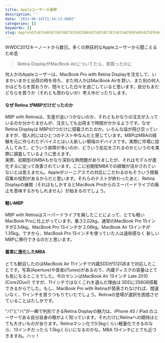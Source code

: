 ```yaml
---
title: Appleユーザーの憂鬱
description: ''
date: '2012-06-14T21:34:13.000Z'
categories: []
keywords: []
slug: Apple%E3%83%A6%E3%83%BC%E3%82%B6%E3%83%BC%E3%81%AE%E6%86%82%E9%AC%B1
---
```

WWDC2012キーノートから数日。多くの熱狂的なAppleユーザーから聞こえるため息

> Retina DisplayがMacBook Airについてたら、即買ったのに

何人かのAppleユーザーは、MacBook Pro with Retina Displayを注文して、いまかいまかと出荷の時を待ち、また何人かはMacBook Airを買い、また別の何人かはどちらを買おうか、悶々とした日々を過ごしていると思います。自分もまだどちらを買うか（それとも買わないか）考え中だったりします。

#### なぜ Retina がMBPだけだったのか

MBP with Retinaは、生産が追いつかないのか、それともかなりの注文が入っているのか分かりませんが、注文しても出荷まで時間がかかるようです。なぜRetina Displayは MBPの1つだけに搭載されたのか。いろんな話が飛び交っていますが、個人的にはひとつのテスト中なんだと感じています。MBPはMBAの経験を元に作られたデバイスとはいえ新しい領域のデバイスです。実際に市場に投入してみて、どういう故障が多いのか、どういう反応をされるのかというのを実際に調査しているように思えます。   
実際、初期型のMBAもかなり深刻な熱問題がありましたが、それはモデルが進化するに従って改善されています。ここに初期型MBAでの経験が活かされていないとは思えません。Appleがジーニアスでの対応にこだわるのもそういう情報収集の役割があるからだと思います。それらのテストが終わったあと、Retina Displayの展開（それはもしかするとMacBook Proからのスーパードライブの廃止を意味するかもしれません）が始まるのでしょう。

#### 軽いMBP

MBP with Retinaはスーパードライブを廃したことによって、とても軽いMacBook Proに仕上がっています。重さ2.02kg。通常のMacBook Pro 15インチが2.54kg。MacBook Pro 13インチが 2.06kg。MacBook Air 13インチが 1.35kg。ですから、MacBook Pro 13インチを使っていた人は違和感なく 新しいMBPに移行できるのだと思います。

#### 着実に進化したMBA

とても歓迎したのはMacBook Air 11インチで内蔵SDDが512GBまで対応したことです。写真(Aperture)や音楽(iTunes)があるので、内蔵ディスクの容量はとても気になるところでした。今のマシンはMacBook Air 13インチ Late 2010 (Core2Duo!) ですが、11インチではなくこれを選んだ理由は SDDに256GB搭載できるからでした。もし、MacBook Pro with Retinaが発表されなければ、間違いなく、11インチを買うつもりでいたでしょう。Retinaの登場が選択を困惑させていることはたしかです。

“パ”と”バ”が一瞬で判別できるRetina Displayの魅力は、iPhone 4S / iPad のユーザーである自分自身の眼がよく知っています。それだけにRetinaへの期待はとても大きいものがあります。Retinaマシン化で0.5kgくらい軽量化できるのなら、13インチだったら 1.5kgくらいになるのかな。MBA 13インチにとても近づきますね。ハッ！